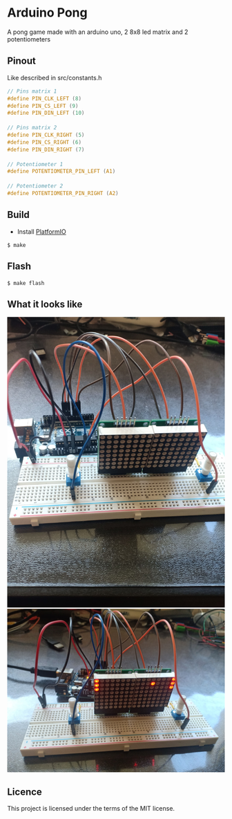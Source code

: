 # Arduino Pong

A pong game made with an arduino uno, 2 8x8 led matrix and 2 potentiometers

## Pinout

Like described in src/constants.h

```c
// Pins matrix 1
#define PIN_CLK_LEFT (8)
#define PIN_CS_LEFT (9)
#define PIN_DIN_LEFT (10)

// Pins matrix 2
#define PIN_CLK_RIGHT (5)
#define PIN_CS_RIGHT (6)
#define PIN_DIN_RIGHT (7)

// Potentiometer 1
#define POTENTIOMETER_PIN_LEFT (A1)

// Potentiometer 2
#define POTENTIOMETER_PIN_RIGHT (A2)
```

## Build

- Install [PlatformIO](https://platformio.org/)

```
$ make
```

## Flash

```
$ make flash
```

## What it looks like

![Alt text](.github/pong_off.jpg)
![Alt text](.github/pong_on.jpg)

## Licence
This project is licensed under the terms of the MIT license.
